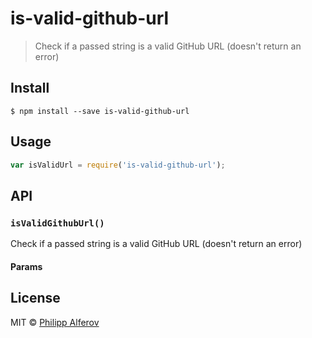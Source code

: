 # is-valid-github-url

> Check if a passed string is a valid GitHub URL (doesn't return an error)

## Install

```
$ npm install --save is-valid-github-url
```

## Usage
```js
var isValidUrl = require('is-valid-github-url');
```

## API

### `isValidGithubUrl()`

Check if a passed string is a valid GitHub URL (doesn't return an error)

#### Params

## License
MIT © [Philipp Alferov](https://github.com/alferov)
